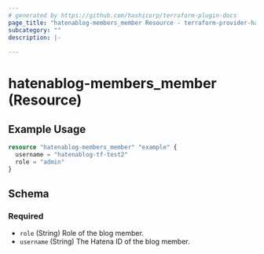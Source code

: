 ```yaml
---
# generated by https://github.com/hashicorp/terraform-plugin-docs
page_title: "hatenablog-members_member Resource - terraform-provider-hatenablog-members"
subcategory: ""
description: |-
  
---
```


# hatenablog-members_member (Resource)



## Example Usage

```terraform
resource "hatenablog-members_member" "example" {
  username = "hatenablog-tf-test2"
  role = "admin"
}
```

<!-- schema generated by tfplugindocs -->
## Schema

### Required

- `role` (String) Role of the blog member.
- `username` (String) The Hatena ID of the blog member.
